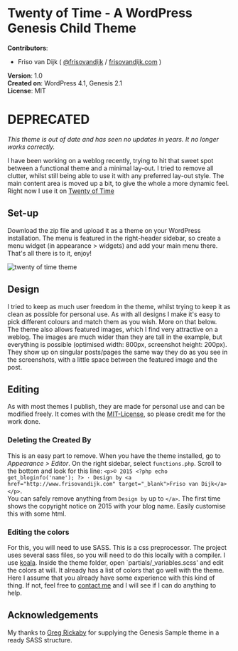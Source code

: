 # Twenty of Time - A WordPress Genesis Child Theme
**Contributors**:  

* Friso van Dijk ( [@frisovandijk](http://twitter.com/frisovandijk ) / [frisovandijk.com](http://frisovandijk.com/) )  

**Version**: 1.0  
**Created on**: WordPress 4.1, Genesis 2.1  
**License**: MIT  

# DEPRECATED

_This theme is out of date and has seen no updates in years. It no longer works correctly._

I have been working on a weblog recently, trying to hit that sweet spot between a functional theme and a minimal lay-out. I tried to remove all clutter, whilst still being able to use it with any preferred lay-out style. The main content area is moved up a bit, to give the whole a more dynamic feel. Right now I use it on [Twenty of Time](http://www.twentyoftime.com)

## Set-up
Download the zip file and upload it as a theme on your WordPress installation. The menu is featured in the right-header sidebar, so create a menu widget (in appearance > widgets) and add your main menu there. That's all there is to it, enjoy!

<img src="http://www.frisovandijk.com/public/git/twentyoftime/screenshot.png" alt="twenty of time theme" />

## Design
I tried to keep as much user freedom in the theme, whilst trying to keep it as clean as possible for personal use. As with all designs I make it's easy to pick different colours and match them as you wish. More on that below.
<br>The theme also allows featured images, which I find very attractive on a weblog. The images are much wider than they are tall in the example, but everything is possible (optimised width: 800px, screenshot height: 200px). They show up on singular posts/pages the same way they do as you see in the screenshots, with a little space between the featured image and the post.

## Editing
As with most themes I publish, they are made for personal use and can be modified freely. It comes with the [MIT-License](/public/MIT-LICENSE.txt), so please credit me for the work done.

### Deleting the Created By
This is an easy part to remove. When you have the theme installed, go to *Appearance > Editor*. On the right sidebar, select `functions.php`. Scroll to the bottom and look for this line: `<p>© 2015 <?php echo get_bloginfo('name'); ?> · Design by <a href="http://www.frisovandijk.com" target="_blank">Friso van Dijk</a></p>`.
<br>You can safely remove anything from `Design by` up to `</a>`. The first time shows the copyright notice on 2015 with your blog name. Easily customise this with some html.

### Editing the colors
For this, you will need to use SASS. This is a css preprocessor. The project uses several sass files, so you will need to do this locally with a compiler. I use [koala](http://koala-app.com/). Inside the theme folder, open `partials/_variables.scss' and edit the colors at will. It already has a list of colors that go well with the theme.
<br>Here I assume that you already have some experience with this kind of thing. If not, feel free to [contact me](/contact) and I will see if I can do anything to help.

## Acknowledgements
My thanks to [Greg Rickaby](https://github.com/gregrickaby) for supplying the Genesis Sample theme in a ready SASS structure.
